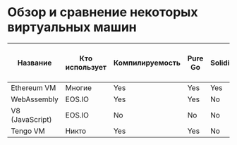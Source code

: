 # Обзор и сравнение некоторых виртуальных машин

| Название	| Кто использует | Компилируемость | Pure Go	| Solidity	| C++, Go, etc. | JavaScript	| Custom lang. | Direct support 256-bit ints |
|----|----|----|----|----|----|----|----|----|
| Ethereum VM	| Многие	| Yes	| Yes	| Yes	| No	| Yes	| No	| Yes |
| WebAssembly	| EOS.IO	| Yes	| Yes	| No	| Yes	| Yes	| No	| No |
| V8 (JavaScript)| EOS.IO	| No	| No	| No	| No	| Yes	| No	| No |
| Tengo VM	| Никто	        | Yes	| Yes	| No	| No	| No	| Yes	| No |